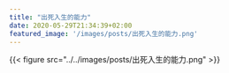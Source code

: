 ```yaml
---
title: "出死入生的能力"
date: 2020-05-29T21:34:39+02:00
featured_image: '/images/posts/出死入生的能力.png'
---
```

{{< figure src="../../images/posts/出死入生的能力.png" >}}

